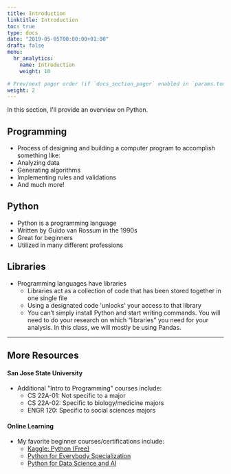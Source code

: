 ```yaml
---
title: Introduction
linktitle: Introduction
toc: true
type: docs
date: "2019-05-05T00:00:00+01:00"
draft: false
menu:
  hr_analytics:
    name: Introduction
    weight: 10

# Prev/next pager order (if `docs_section_pager` enabled in `params.toml`)
weight: 2
---
```


In this section, I'll provide an overview on Python.

<!-- find better place to put this: The goal of this section is to use Python to get high level descriptive or summary statistics in HR Analytic related projects. -->

## Programming

- Process of designing and building a computer program to accomplish something like:
- Analyzing data
- Generating algorithms
- Implementing rules and validations
- And much more!

## Python

- Python is a programming language
- Written by Guido van Rossum in the 1990s
- Great for beginners
- Utilized in many different professions

## Libraries

- Programming languages have libraries
  - Libraries act as a collection of code that has been stored together in one single file
  - Using a designated code 'unlocks' your access to that library 
  - You can’t simply install Python and start writing commands. You will need to do your research on which “libraries” you need for your analysis. In this class, we will mostly be using Pandas.


---

## More Resources

#### San Jose State University

- Additional "Intro to Programming" courses include: 
  - CS 22A-01: Not specific to a major
  - CS 22A-02: Specific to biology/medicine majors
  - ENGR 120: Specific to social sciences majors

#### Online Learning 

- My favorite beginner courses/certifications include:   
  - [Kaggle: Python (Free)](https://www.kaggle.com/learn/python)
  - [Python for Everybody Specialization](https://www.coursera.org/specializations/python)
  - [Python for Data Science and AI](https://www.coursera.org/learn/python-for-applied-data-science-ai)
